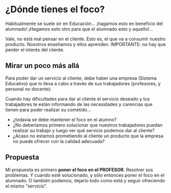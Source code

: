 
# ¿Dónde tienes el foco?

Habitualmente se suele oír en Educación... ¡hagamos esto en beneficio del alumnado! ¡Hagamos esto otro para que el alumnado esto y aquello!...

Vale, no está mal pensar en el cliente. Esto es, el que va a consumir nuestro producto. Nosotros enseñamos y ellos aprenden. IMPORTANTE: no hay que perder el interés del cliente.

## Mirar un poco más allá

Para poder dar un servicio al cliente, debe haber una empresa (Sistema Educativo) que lo lleva a cabo a través de sus trabajadores (profesores, y personal no docente).

Cuando hay dificultades para dar al cliente el servicio deseado y tus trabajadores te están informando de las necesidades y carencias que tienen para poder realizar su cometido...

* ¿todavía se debe mantener el foco en el alumno?
* ¿No deberíamos primero solucionar que nuestros trabajadores puedan realizar su trabajo y luego ver qué servicio podemos dar al cliente?
* ¿Acaso no estamos prometiendo al cliente un producto que la empresa no puede ofrecer con la calidad adecuada?

## Propuesta

Mi propuesta es primero **poner el foco en el PROFESOR**. Resolver sus problemas. Y cuando esté solucionado, y sólo entonces poner el foco en el alumnado. O también podemos, dejarlo todo como está y seguir ofreciendo el mismo "servicio".
